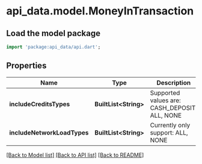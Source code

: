 # api_data.model.MoneyInTransaction

## Load the model package
```dart
import 'package:api_data/api.dart';
```

## Properties
Name | Type | Description | Notes
------------ | ------------- | ------------- | -------------
**includeCreditsTypes** | **BuiltList&lt;String&gt;** | Supported values are: CASH_DEPOSIT, ALL, NONE | [optional] 
**includeNetworkLoadTypes** | **BuiltList&lt;String&gt;** | Currently only support: ALL, NONE | [optional] 

[[Back to Model list]](../README.md#documentation-for-models) [[Back to API list]](../README.md#documentation-for-api-endpoints) [[Back to README]](../README.md)



